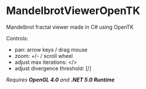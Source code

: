 # MandelbrotViewerOpenTK
 Mandelbrot fractal viewer made in C# using OpenTK
 
 Controls:
 - pan: arrow keys / drag mouse
 - zoom: +/- / scroll wheel
 - adjust max iterations: </>
 - adjust divergence threshold: [/]

 *Requires **OpenGL 4.0** and **.NET 5.0 Runtime***
